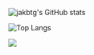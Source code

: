 ![jakbtg's GitHub stats](https://github-readme-stats-neon-five-10.vercel.app/api?username=jakbtg&show_icons=true&theme=tokyonight&count_private=true&card_width=495)

![Top Langs](https://github-readme-stats-neon-five-10.vercel.app/api/top-langs/?username=jakbtg&layout=compact&theme=tokyonight&exclude_repo=ML-exercises&exclude_repo=TLN&langs_count=8&card_width=495)

<img src="https://github-readme-streak-stats.herokuapp.com/?user=jakbtg&theme=tokyonight"/>
